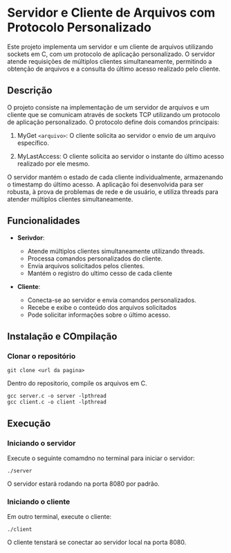 # Servidor e Cliente de Arquivos com Protocolo Personalizado

Este projeto implementa um servidor e um cliente de arquivos utilizando sockets em C, com um protocolo de aplicação personalizado. O servidor atende requisições de múltiplos clientes simultaneamente, permitindo a obtenção de arquivos e a consulta do último acesso realizado pelo cliente.

## Descrição

O projeto consiste na implementação de um servidor de arquivos e um cliente que se comunicam através de sockets TCP utilizando um protocolo de aplicação personalizado. O protocolo define dois comandos principais:

1. MyGet `<arquivo>`: O cliente solicita ao servidor o envio de um arquivo específico.

2. MyLastAccess: O cliente solicita ao servidor o instante do último acesso realizado por ele mesmo.

O servidor mantém o estado de cada cliente individualmente, armazenando o timestamp do último acesso. A aplicação foi desenvolvida para ser robusta, à prova de problemas de rede e de usuário, e utiliza threads para atender múltiplos clientes simultaneamente.

## Funcionalidades

- **Serivdor**:
    - Atende múltiplos clientes simultaneamente utilizando threads.
    - Processa comandos personalizados do cliente.
    - Envia arquivos solicitados pelos clientes.
    - Mantém o registro do ultimo cesso de cada cliente

- **Cliente**:
    - Conecta-se ao servidor e envia comandos personalizados.
    - Recebe e exibe o conteúdo dos arquivos solicitados
    - Pode solicitar informações sobre o último acesso.

## Instalação e COmpilação

### Clonar o repositório

    git clone <url da pagina>

Dentro do repositorio, compile os arquivos em C.

    gcc server.c -o server -lpthread
    gcc client.c -o client -lpthread

## Execução

### Iniciando o servidor

Execute o seguinte comamdno no terminal para iniciar o servidor:

    ./server

O servidor estará rodando na porta 8080 por padrão.

### Iniciando o cliente

Em outro terminal, execute o cliente:

    ./client

O cliente tenstará se conectar ao servidor local na porta 8080.

